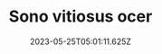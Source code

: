 ---
title: "Sono vitiosus ocer"
date: 2023-05-25T05:01:11.625Z
permalink: "/sono-vitiosus-ocer/"
---